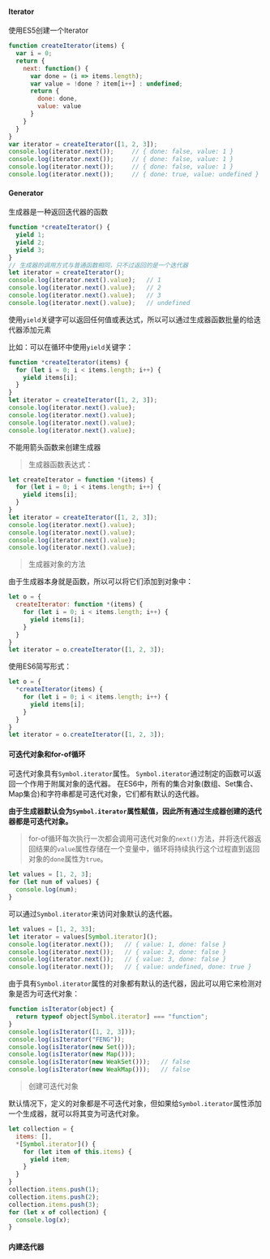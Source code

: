 #### Iterator

使用ES5创建一个Iterator

```js
function createIterator(items) {
  var i = 0;
  return {
    next: function() {
      var done = (i => items.length);
      var value = !done ? item[i++] : undefined;
      return {
        done: done,
        value: value
      }
    }
  }
}
var iterator = createIterator([1, 2, 3]);
console.log(iterator.next());     // { done: false, value: 1 }
console.log(iterator.next());     // { done: false, value: 1 }
console.log(iterator.next());     // { done: false, value: 1 }
console.log(iterator.next());     // { done: true, value: undefined }
```

#### Generator

生成器是一种返回迭代器的函数

```js
function *createIterator() {
  yield 1;
  yield 2;
  yield 3;
}
// 生成器的调用方式与普通函数相同，只不过返回的是一个迭代器
let iterator = createIterator();
console.log(iterator.next().value);   // 1 
console.log(iterator.next().value);   // 2
console.log(iterator.next().value);   // 3
console.log(iterator.next().value);   // undefined
```

使用`yield`关键字可以返回任何值或表达式，所以可以通过生成器函数批量的给迭代器添加元素

比如：可以在循环中使用`yield`关键字：

```js
function *createIterator(items) {
  for (let i = 0; i < items.length; i++) {
    yield items[i];
  }
}
let iterator = createIterator([1, 2, 3]);
console.log(iterator.next().value);
console.log(iterator.next().value); 
console.log(iterator.next().value);
console.log(iterator.next().value); 
```

不能用箭头函数来创建生成器

> 生成器函数表达式：

```js
let createIterator = function *(items) {
  for (let i = 0; i < items.length; i++) {
    yield items[i];
  }
}
let iterator = createIterator([1, 2, 3]);
console.log(iterator.next().value);
console.log(iterator.next().value); 
console.log(iterator.next().value);
console.log(iterator.next().value); 
```

> 生成器对象的方法

由于生成器本身就是函数，所以可以将它们添加到对象中：

```js
let o = {
  createIterator: function *(items) {
    for (let i = 0; i < items.length; i++) {
      yield items[i];
    }
  }
}
let iterator = o.createIterator([1, 2, 3]);
```

使用ES6简写形式：

```js
let o = {
  *createIterator(items) {
    for (let i = 0; i < items.length; i++) {
      yield items[i];
    }
  }
}
let iterator = o.createIterator([1, 2, 3]);
```

#### 可迭代对象和for-of循环

可迭代对象具有`Symbol.iterator`属性。
`Symbol.iterator`通过制定的函数可以返回一个作用于附属对象的迭代器。
在ES6中，所有的集合对象(数组、Set集合、Map集合)和字符串都是可迭代对象，它们都有默认的迭代器。

**由于生成器默认会为`Symbol.iterator`属性赋值，因此所有通过生成器创建的迭代器都是可迭代对象。**

> for-of循环每次执行一次都会调用可迭代对象的`next()`方法，并将迭代器返回结果的`value`属性存储在一个变量中，循环将持续执行这个过程直到返回对象的`done`属性为`true`。

```js
let values = [1, 2, 3];
for (let num of values) {
  console.log(num);
}
```

可以通过`Symbol.iterator`来访问对象默认的迭代器。

```js
let values = [1, 2, 33];
let iterator = values[Symbol.iterator]();
console.log(iterator.next());   // { value: 1, done: false }
console.log(iterator.next());   // { value: 2, done: false }
console.log(iterator.next());   // { value: 3, done: false }
console.log(iterator.next());   // { value: undefined, done: true }
```

由于具有`Symbol.iterator`属性的对象都有默认的迭代器，因此可以用它来检测对象是否为可迭代对象：

```js
function isIterator(object) {
  return typeof object[Symbol.iterator] === "function";
}
console.log(isIterator([1, 2, 3]));
console.log(isIterator("FENG"));
console.log(isIterator(new Set()));
console.log(isIterator(new Map()));
console.log(isIterator(new WeakSet()));   // false
console.log(isIterator(new WeakMap()));   // false
```

> 创建可迭代对象

默认情况下，定义的对象都是不可迭代对象，但如果给`Symbol.iterator`属性添加一个生成器，就可以将其变为可迭代对象。

```js
let collection = {
  items: [],
  *[Symbol.iterator]() {
    for (let item of this.items) {
      yield item;
    }
  }
}
collection.items.push(1);
collection.items.push(2);
collection.items.push(3);
for (let x of collection) {
  console.log(x);
}
```


#### 内建迭代器

